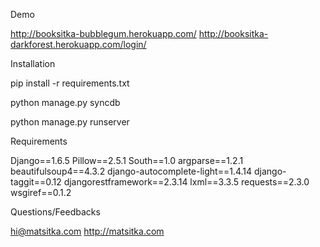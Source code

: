 Demo

http://booksitka-bubblegum.herokuapp.com/
http://booksitka-darkforest.herokuapp.com/login/

Installation

pip install -r requirements.txt

python manage.py syncdb

python manage.py runserver

Requirements

Django==1.6.5
Pillow==2.5.1
South==1.0
argparse==1.2.1
beautifulsoup4==4.3.2
django-autocomplete-light==1.4.14
django-taggit==0.12
djangorestframework==2.3.14
lxml==3.3.5
requests==2.3.0
wsgiref==0.1.2

Questions/Feedbacks

hi@matsitka.com
http://matsitka.com

